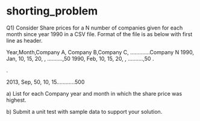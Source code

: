 shorting_problem
================

Q1) Consider Share prices for a N number of companies given for each month since year 1990 in a CSV file.  Format of the file is as below with first line as header.

 Year,Month,Company A, Company B,Company C, .............Company N 1990, Jan, 10, 15, 20, , ..........,50 1990, Feb, 10, 15, 20, , ..........,50 .

.

2013, Sep, 50, 10, 15............500

 

a) List for each Company year and month in which the share price was highest.

b) Submit a unit test with sample data to support your solution.
